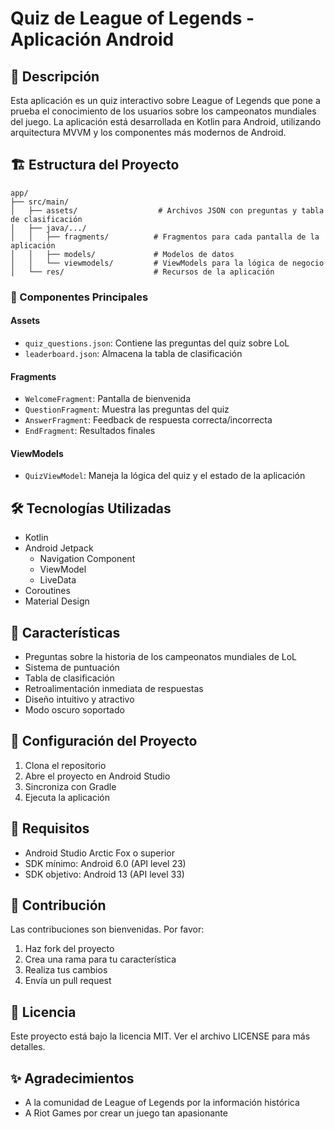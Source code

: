 # Quiz de League of Legends - Aplicación Android

## 📱 Descripción
Esta aplicación es un quiz interactivo sobre League of Legends que pone a prueba el conocimiento de los usuarios sobre los campeonatos mundiales del juego. La aplicación está desarrollada en Kotlin para Android, utilizando arquitectura MVVM y los componentes más modernos de Android.

## 🏗️ Estructura del Proyecto

```
app/
├── src/main/
│   ├── assets/                  # Archivos JSON con preguntas y tabla de clasificación
│   ├── java/.../
│   │   ├── fragments/          # Fragmentos para cada pantalla de la aplicación
│   │   ├── models/             # Modelos de datos
│   │   └── viewmodels/         # ViewModels para la lógica de negocio
│   └── res/                    # Recursos de la aplicación
```

### 📂 Componentes Principales

#### Assets
- `quiz_questions.json`: Contiene las preguntas del quiz sobre LoL
- `leaderboard.json`: Almacena la tabla de clasificación

#### Fragments
- `WelcomeFragment`: Pantalla de bienvenida
- `QuestionFragment`: Muestra las preguntas del quiz
- `AnswerFragment`: Feedback de respuesta correcta/incorrecta
- `EndFragment`: Resultados finales

#### ViewModels
- `QuizViewModel`: Maneja la lógica del quiz y el estado de la aplicación

## 🛠️ Tecnologías Utilizadas
- Kotlin
- Android Jetpack
  - Navigation Component
  - ViewModel
  - LiveData
- Coroutines
- Material Design

## 📌 Características
- Preguntas sobre la historia de los campeonatos mundiales de LoL
- Sistema de puntuación
- Tabla de clasificación
- Retroalimentación inmediata de respuestas
- Diseño intuitivo y atractivo
- Modo oscuro soportado

## 🚀 Configuración del Proyecto
1. Clona el repositorio
2. Abre el proyecto en Android Studio
3. Sincroniza con Gradle
4. Ejecuta la aplicación

## 📄 Requisitos
- Android Studio Arctic Fox o superior
- SDK mínimo: Android 6.0 (API level 23)
- SDK objetivo: Android 13 (API level 33)

## 🤝 Contribución
Las contribuciones son bienvenidas. Por favor:
1. Haz fork del proyecto
2. Crea una rama para tu característica
3. Realiza tus cambios
4. Envía un pull request

## 📝 Licencia
Este proyecto está bajo la licencia MIT. Ver el archivo LICENSE para más detalles.

## ✨ Agradecimientos
- A la comunidad de League of Legends por la información histórica
- A Riot Games por crear un juego tan apasionante
